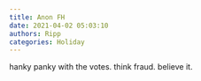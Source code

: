 ```yaml
---
title: Anon FH
date: 2021-04-02 05:03:10
authors: Ripp
categories: Holiday
---
```


 hanky panky with the votes. think fraud.
believe it.